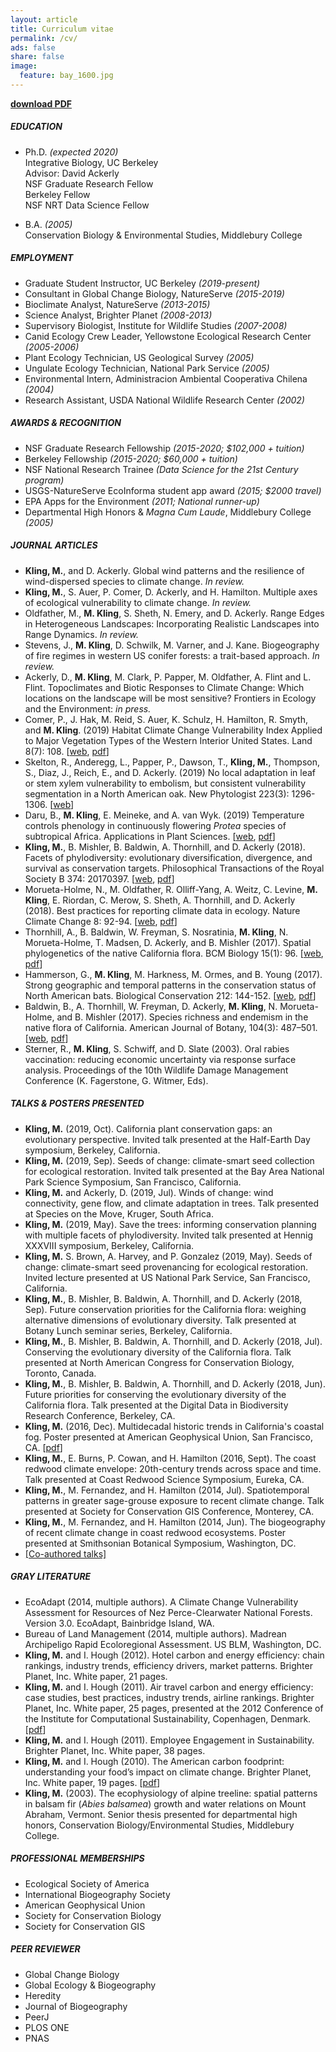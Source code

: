 ```yaml
---
layout: article
title: Curriculum vitae
permalink: /cv/
ads: false
share: false
image:
  feature: bay_1600.jpg
---
```




**[download PDF](/assets/cv.pdf)**



##### EDUCATION
* Ph.D. *(expected 2020)*<br>
Integrative Biology, UC Berkeley<br>
Advisor: David Ackerly<br>
NSF Graduate Research Fellow<br>
Berkeley Fellow<br>
NSF NRT Data Science Fellow

* B.A. *(2005)*<br>
Conservation Biology & Environmental Studies, Middlebury College

##### EMPLOYMENT
* Graduate Student Instructor, UC Berkeley *(2019-present)* 
* Consultant in Global Change Biology, NatureServe *(2015-2019)* 
* Bioclimate Analyst, NatureServe *(2013-2015)*
* Science Analyst, Brighter Planet *(2008-2013)*
* Supervisory Biologist, Institute for Wildlife Studies *(2007-2008)*
* Canid Ecology Crew Leader, Yellowstone Ecological Research Center *(2005-2006)*
* Plant Ecology Technician, US Geological Survey *(2005)*
* Ungulate Ecology Technician, National Park Service *(2005)* 
* Environmental Intern, Administracion Ambiental Cooperativa Chilena *(2004)*
* Research Assistant, USDA National Wildlife Research Center *(2002)*

##### AWARDS & RECOGNITION
* NSF Graduate Research Fellowship *(2015-2020; $102,000 + tuition)*
* Berkeley Fellowship *(2015-2020; $60,000 + tuition)*
* NSF National Research Trainee *(Data Science for the 21st Century program)*
* USGS-NatureServe EcoInforma student app award *(2015; $2000 travel)*
* EPA Apps for the Environment *(2011; National runner-up)*
* Departmental High Honors & *Magna Cum Laude*, Middlebury College *(2005)*

##### JOURNAL ARTICLES
* **Kling, M.**, and D. Ackerly. Global wind patterns and the resilience of wind-dispersed species to climate change. *In review.*
* **Kling, M.**, S. Auer, P. Comer, D. Ackerly, and H. Hamilton. Multiple axes of ecological vulnerability to climate change. *In review.*
* Oldfather, M., **M. Kling**, S. Sheth, N. Emery, and D. Ackerly. Range Edges in Heterogeneous Landscapes: Incorporating Realistic Landscapes into Range Dynamics. *In review.*
* Stevens, J., **M. Kling**, D. Schwilk, M. Varner, and J. Kane. Biogeography of fire regimes in western US conifer forests: a trait-based approach. *In review.*
* Ackerly, D., **M. Kling**, M. Clark, P. Papper, M. Oldfather, A. Flint and L. Flint. Topoclimates and Biotic Responses to Climate Change: Which locations on the landscape will be most sensitive? Frontiers in Ecology and the Environment: *in press.*
* Comer, P., J. Hak, M. Reid, S. Auer, K. Schulz, H. Hamilton, R. Smyth, and **M. Kling**. (2019) Habitat Climate Change Vulnerability Index Applied to Major Vegetation Types of the Western Interior United States. Land 8(7): 108. [[web](https://doi.org/10.3390/land8070108), [pdf](/assets/Comer_et_al_Land_2019.pdf)]
* Skelton, R., Anderegg, L., Papper, P., Dawson, T., **Kling, M.**, Thompson, S., Diaz, J., Reich, E., and D. Ackerly. (2019) No local adaptation in leaf or stem xylem vulnerability to embolism, but consistent vulnerability segmentation in a North American oak. New Phytologist 223(3): 1296-1306. [[web](https://doi.org/10.1111/nph.15886)]
* Daru, B., **M. Kling**, E. Meineke, and A. van Wyk. (2019) Temperature controls phenology in continuously flowering *Protea* species of subtropical Africa. Applications in Plant Sciences. [[web](https://bsapubs.onlinelibrary.wiley.com/doi/full/10.1002/aps3.1232), [pdf](/assets/Daru_et_al-2019-Applications_in_Plant_Sciences.pdf)]
* **Kling, M.**, B. Mishler, B. Baldwin, A. Thornhill, and D. Ackerly (2018). Facets of phylodiversity: evolutionary diversification, divergence, and survival as conservation targets. Philosophical Transactions of the Royal Society B 374: 20170397. [[web](http://dx.doi.org/10.1098/rstb.2017.0397), [pdf](/assets/Kling_et_al_2018_PhilTransB.pdf)]
* Morueta-Holme, N., M. Oldfather, R. Olliff-Yang, A. Weitz, C. Levine, **M. Kling**, E. Riordan, C. Merow, S. Sheth, A. Thornhill, and D. Ackerly (2018). Best practices for reporting climate data in ecology. Nature Climate Change 8: 92-94.   [[web](https://www.nature.com/articles/s41558-017-0060-2), [pdf](/assets/Morueta-Holme_et_al_NCC_2018.pdf)]
* Thornhill, A., B. Baldwin, W. Freyman, S. Nosratinia, **M. Kling**, N. Morueta-Holme, T. Madsen, D. Ackerly, and B. Mishler (2017). Spatial phylogenetics of the native California flora. BCM Biology 15(1): 96.   [[web](https://bmcbiol.biomedcentral.com/articles/10.1186/s12915-017-0435-x), [pdf](/assets/Thornhill_et_al_BCMB_2017.pdf)]
* Hammerson, G., **M. Kling**, M. Harkness, M. Ormes, and B. Young (2017). Strong geographic and temporal patterns in the conservation status of North American bats. Biological Conservation 212: 144-152.   [[web](https://doi.org/10.1016/j.biocon.2017.05.025), [pdf](/assets/Hammerson_et_al_BiolCons_2017.pdf)]
* Baldwin, B., A. Thornhill, W. Freyman, D. Ackerly, **M. Kling**, N. Morueta-Holme, and B. Mishler (2017). Species richness and endemism in the native flora of California. American Journal of Botany, 104(3): 487–501.   [[web](http://www.amjbot.org/content/104/3/487.full), [pdf](/assets/Baldwin_et_al_AJB_2017.pdf)]
* Sterner, R., **M. Kling**, S. Schwiff, and D. Slate (2003). Oral rabies vaccination: reducing economic uncertainty via response surface analysis. Proceedings of the 10th Wildlife Damage Management Conference (K. Fagerstone, G. Witmer, Eds).

##### TALKS & POSTERS PRESENTED
* **Kling, M.** (2019, Oct). California plant conservation gaps: an evolutionary perspective. Invited talk presented at the Half-Earth Day symposium, Berkeley, California.
* **Kling, M.** (2019, Sep). Seeds of change: climate-smart seed collection for ecological restoration. Invited talk presented at the Bay Area National Park Science Symposium, San Francisco, California.
* **Kling, M.** and Ackerly, D. (2019, Jul). Winds of change: wind connectivity, gene flow, and climate adaptation in trees. Talk presented at Species on the Move, Kruger, South Africa.
* **Kling, M.** (2019, May). Save the trees: informing conservation planning with multiple facets of phylodiversity. Invited talk presented at Hennig XXXVIII symposium, Berkeley, California.
* **Kling, M.** S. Brown, A. Harvey, and P. Gonzalez (2019, May). Seeds of change: climate-smart seed provenancing for ecological restoration. Invited lecture presented at US National Park Service, San Francisco, California.
* **Kling, M.**, B. Mishler, B. Baldwin, A. Thornhill, and D. Ackerly (2018, Sep). Future conservation priorities for the California flora: weighing alternative dimensions of evolutionary diversity. Talk presented at Botany Lunch seminar series, Berkeley, California.
* **Kling, M.**, B. Mishler, B. Baldwin, A. Thornhill, and D. Ackerly (2018, Jul). Conserving the evolutionary diversity of the California flora. Talk presented at North American Congress for Conservation Biology, Toronto, Canada.
* **Kling, M.**, B. Mishler, B. Baldwin, A. Thornhill, and D. Ackerly (2018, Jun). Future priorities for conserving the evolutionary diversity of the California flora. Talk presented at  the Digital Data in Biodiversity Research Conference, Berkeley, CA.
* **Kling, M.** (2016, Dec). Multidecadal historic trends in California's coastal fog. Poster presented at American Geophysical Union, San Francisco, CA. [[pdf](/assets/agu_fog_poster.pdf)]
* **Kling, M.**, E. Burns, P. Cowan, and H. Hamilton (2016, Sept). The coast redwood climate envelope: 20th-century trends across space and time. Talk presented at Coast Redwood Science Symposium, Eureka, CA.
* **Kling, M.**, M. Fernandez, and H. Hamilton (2014, Jul). Spatiotemporal patterns in greater sage-grouse exposure to recent climate change. Talk presented at Society for Conservation GIS Conference, Monterey, CA.
* **Kling, M.**, M. Fernandez, and H. Hamilton (2014, Jun).  The biogeography of recent climate change in coast redwood ecosystems. Poster presented at Smithsonian Botanical Symposium, Washington, DC.
* [[Co-authored talks]](/cv_extra.md)

##### GRAY LITERATURE
* EcoAdapt (2014, multiple authors). A Climate Change Vulnerability Assessment for Resources of Nez Perce-Clearwater National Forests. Version 3.0. EcoAdapt, Bainbridge Island, WA.
* Bureau of Land Management (2014, multiple authors). Madrean Archipeligo Rapid Ecoloregional Assessment. US BLM, Washington, DC.
* **Kling, M.** and I. Hough (2012). Hotel carbon and energy efficiency: chain rankings, industry trends, efficiency drivers, market patterns. Brighter Planet, Inc. White paper, 21 pages.
* **Kling, M.** and I. Hough (2011). Air travel carbon and energy efficiency: case studies, best practices, industry trends, airline rankings. Brighter Planet, Inc. White paper, 25 pages, presented at the 2012 Conference of the Institute for Computational Sustainability, Copenhagen, Denmark.  [[pdf](/assets/aviation_emissions.pdf)]
* **Kling, M.** and I. Hough (2011). Employee Engagement in Sustainability. Brighter Planet, Inc. White paper, 38 pages.
* **Kling, M.** and I. Hough (2010).  The American carbon foodprint: understanding your food’s impact on climate change. Brighter Planet, Inc. White paper, 19 pages.   [[pdf](/assets/carbon_foodprint.pdf)]
* **Kling, M.** (2003).  The ecophysiology of alpine treeline: spatial patterns in balsam fir (*Abies balsamea*) growth and water relations on Mount Abraham, Vermont. Senior thesis presented for departmental high honors, Conservation Biology/Environmental Studies, Middlebury College.


##### PROFESSIONAL MEMBERSHIPS
* Ecological Society of America
* International Biogeography Society
* American Geophysical Union
* Society for Conservation Biology
* Society for Conservation GIS

##### PEER REVIEWER
* Global Change Biology
* Global Ecology & Biogeography
* Heredity
* Journal of Biogeography
* PeerJ
* PLOS ONE
* PNAS